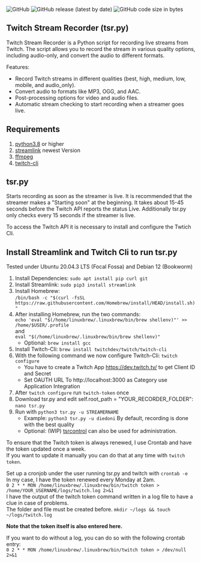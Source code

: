 ![GitHub](https://img.shields.io/github/license/DravenTec/Twitch-Stream-Recorder)
![GitHub release (latest by date)](https://img.shields.io/github/v/release/DravenTec/Twitch-Stream-Recorder)
![GitHub code size in bytes](https://img.shields.io/github/languages/code-size/DravenTec/Twitch-Stream-Recorder)

## Twitch Stream Recorder (tsr.py)
Twitch Stream Recorder is a Python script for recording live streams from Twitch. 
The script allows you to record the stream in various quality options, including audio-only, 
and convert the audio to different formats. 

Features:
- Record Twitch streams in different qualities (best, high, medium, low, mobile, and audio_only).
- Convert audio to formats like MP3, OGG, and AAC.
- Post-processing options for video and audio files.
- Automatic stream checking to start recording when a streamer goes live.

## Requirements
1. [python3.8](https://www.python.org/downloads/release/python-380/) or higher  
2. [streamlink](https://streamlink.github.io/) newest Version
3. [ffmpeg](https://ffmpeg.org/) 
4. [twitch-cli](https://github.com/twitchdev/twitch-cli)

## tsr.py
Starts recording as soon as the streamer is live. It is recommended that the streamer makes a "Starting soon" at the beginning. 
It takes about 15-45 seconds before the Twitch API reports the status Live. Additionally tsr.py only checks every 15 seconds if 
the streamer is live. 

To access the Twitch API it is necessary to install and configure the Twtich Cli. 

## Install Streamlink and Twitch Cli to run tsr.py
Tested under Ubuntu 20.04.3 LTS (Focal Fossa) and Debian 12 (Bookworm)
1) Install Dependencies: `sudo apt install pip curl git`
2) Install Streamlink: `sudo pip3 install streamlink`
3) Install Homebrew:  
   `/bin/bash -c "$(curl -fsSL https://raw.githubusercontent.com/Homebrew/install/HEAD/install.sh)"`
4) After installing Homebrew, run the two commands:  
   `echo 'eval "$(/home/linuxbrew/.linuxbrew/bin/brew shellenv)"' >> /home/$USER/.profile`  
   and  
   `eval "$(/home/linuxbrew/.linuxbrew/bin/brew shellenv)"`  
   - Optional: `brew install gcc`
5) Install Twitch-Cli: `brew install twitchdev/twitch/twitch-cli`
6) With the following command we now configure Twitch-Cli: `twitch configure`
	- You have to create a Twitch App https://dev.twitch.tv/ to get Client ID and Secret
	- Set OAUTH URL To http://localhost:3000 as Category use Application Integration
7) After `twitch configure` run `twitch-token` once
8) Download tsr.py and edit self.root_path = "YOUR_RECORDER_FOLDER": `nano tsr.py`
9) Run with `python3 tsr.py -u STREAMERNAME`
	- Example: `python3 tsr.py -u diedoni` By default, recording is done with the best quality
	- Optional: (WIP) [tsrcontrol](https://github.com/DravenTec/tsrcontrol) can also be used for administration.

To ensure that the Twitch token is always renewed, I use Crontab and have the token updated once a week.  
If you want to update it manually you can do that at any time with `twitch token`.

Set up a cronjob under the user running tsr.py and twitch with `crontab -e`  
In my case, I have the token renewed every Monday at 2am.  
`0 2 * * MON /home/linuxbrew/.linuxbrew/bin/twitch token > /home/YOUR_USERNAME/logs/twitch.log 2>&1`  
I have the output of the twitch token command written in a log file to have a clue in case of problems.  
The folder and file must be created before. `mkdir ~/logs && touch ~/logs/twitch.log`

**Note that the token itself is also entered here.**  

If you want to do without a log, you can do so with the following crontab entry:   
`0 2 * * MON /home/linuxbrew/.linuxbrew/bin/twitch token > /dev/null 2>&1`



